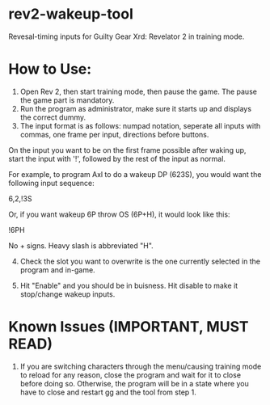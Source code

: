 # rev2-wakeup-tool
Revesal-timing inputs for Guilty Gear Xrd: Revelator 2 in training mode.

# How to Use:

1. Open Rev 2, then start training mode, then pause the game.  The pause the game part is mandatory.
2. Run the program as administrator, make sure it starts up and displays the correct dummy.
3. The input format is as follows: numpad notation, seperate all inputs with commas, one frame per input, directions before buttons.

On the input you want to be on the first frame possible after waking up, start the input with '!', followed by the rest of the input as normal.

For example, to program Axl to do a wakeup DP (623S), you would want the following input sequence:

6,2,!3S

Or, if you want wakeup 6P throw OS (6P+H), it would look like this:

!6PH

No + signs.  Heavy slash is abbreviated "H".  

4. Check the slot you want to overwrite is the one currently selected in the program and in-game.

5. Hit "Enable" and you should be in buisness.  Hit disable to make it stop/change wakeup inputs.

# Known Issues (IMPORTANT, MUST READ)

1. If you are switching characters through the menu/causing training mode to reload for any reason, close the program and wait for it to close before doing so.  Otherwise, the program will be in a state where you have to close and restart gg and the tool from step 1.




